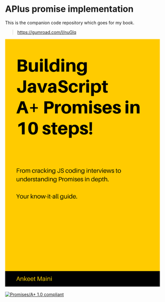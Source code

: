 # APlus promise implementation 

This is the companion code repository which goes for my book.

> https://gumroad.com/l/nuGlq

[![APlus](cover.png)](https://gumroad.com/l/nuGlq)

[![Promises/A+ 1.0 compliant](https://promisesaplus.com/assets/logo-small.png)](https://promisesaplus.com/)